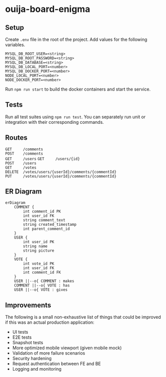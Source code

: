 # ouija-board-enigma

## Setup

Create `.env` file in the root of the project. Add values for the following variables.

```text
MYSQL_DB_ROOT_USER=<string>
MYSQL_DB_ROOT_PASSWORD=<string>
MYSQL_DB_DATABASE=<string>
MYSQL_DB_LOCAL_PORT=<number>
MYSQL_DB_DOCKER_PORT=<number>
NODE_LOCAL_PORT=<number>
NODE_DOCKER_PORT=<number>
```

Run `npm run start` to build the docker containers and start the service.

## Tests

Run all test suites using `npm run test`. You can separately run unit or integration with their corresponding commands.

## Routes

`GET     /comments`  
`POST    /comments`  
`GET     /users`
`GET     /users/{id}`  
`POST    /users`  
`GET     /votes`  
`DELETE  /votes/users/{userId}/comments/{commentId}`  
`PUT     /votes/users/{userId}/comments/{commentId}`  

## ER Diagram

```mermaid
erDiagram
    COMMENT {
        int comment_id PK
        int user_id FK
        string comment_text
        string created_timestamp
        int parent_comment_id
    }
    USER {
        int user_id PK
        string name
        string picture
    }
    VOTE {
        int vote_id PK
        int user_id FK
        int comment_id FK
    }
    USER ||--o{ COMMENT : makes
    COMMENT ||--o{ VOTE : has
    USER ||--o{ VOTE : gives
```

## Improvements

The following is a small non-exhaustive list of things that could be improved if this was an actual production application:

* UI tests
* E2E tests
* Snapshot tests
* More optimized mobile viewport (given mobile mock)
* Validation of more failure scenarios
* Security hardening
* Request authentication between FE and BE
* Logging and monitoring
